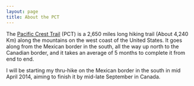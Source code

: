 ```yaml
---
layout: page
title: About the PCT
---
```

The [Pacific Crest Trail] (PCT) is a 2,650 miles long hiking trail (About 4,240 Km) along the mountains on the west coast of the United States. It goes along from the Mexican border in the south, all the way up north to the Canadian border, and it takes an average of 5 months to complete it from end to end.
    
I will be starting my thru-hike on the Mexican border in the south in mid April 2014, aiming to finish it by mid-late September in Canada.

[Pacific Crest Trail]: http://en.wikipedia.org/wiki/Pacific_crest_trail